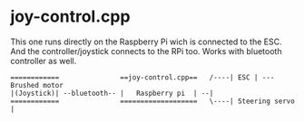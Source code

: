 # joy-control.cpp

This one runs directly on the Raspberry Pi wich is connected to the ESC. And the controller/joystick connects to the RPi too. Works with bluetooth controller as well.


```
============               ==joy-control.cpp==   /----| ESC | --- Brushed motor
|(Joystick)| --bluetooth-- |   Raspberry pi  | --|
============               ===================   \----| Steering servo |
```